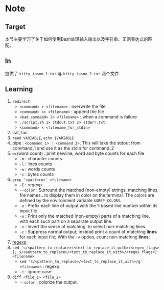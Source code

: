 # Note

## Target

本节主要学习了关于如何使用Bash处理输入输出以及字符串、正则表达式的匹配。

## In

提供了 `kitty_ipsum_1.txt` 与 `kitty_ipsum_2.txt` 两个文件

## Learning

1. `redirect`
   - `<command> > <filename>` : overwrite the file
   - `<command> >> <filename>` : append the file
   - `<bad_command> 2> <filename>` : when a command is failure
   - `./script.sh 1> stdout.txt 2> stderr.txt`
   - `<command> < <filename_for_stdin>`
2. cat, tac
3. `read VARIABLE`, `echo $VARIABLE`
4. pipe : `<command_1> | <command_2>`, This will take the stdout from command_1 and use it as the stdin for command_2
5. `wc`(word count) : print newline, word and byte counts for each file
   - `-m` : character counts
   - `-l` : lines counts
   - `-w` : words counts
   - `-c` : bytes counts
6. `grep '<pattern>' <filename>`
   - `-E` : regexp
   - `--color` : Surround the matched (non-empty) strings, matching lines, file names...to display them in color on the terminal. The colors are defined by the environment variable `$GREP_COLORS`.
   - `-n` : Prefix each line of output with the 1-based line number within its input file.
   - `-o` : Print only the matched (non-empty) parts of a matching line, with each such part on a separate output line.
   - `-v` : Invert the sense of matching, to select non-matching lines.
   - `-c` : Suppress normal output; instead print a count of matching **lines** for each input file; With the `-v` option, count non-matching **lines**;
7. [regexp](https://www.runoob.com/regexp/regexp-tutorial.html)
8. `sed 's/<pattern_to_replace>/<text_to_replace_it_with>/<regex_flags>[; s/<pattern_to_replace>/<text_to_replace_it_with>/<regex_flags>]' <filename>`
   - `sed 's/<pattern_to_replace>/<text_to_replace_it_with>/g' <filename>` : regexp
   - `-i` : ignore case
9. `diff <file_1> <file_2>`
    - `--color` : colorize the output.
